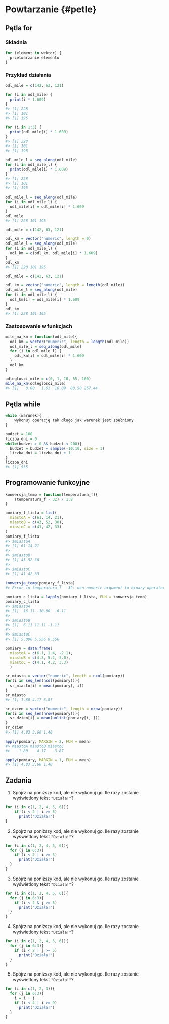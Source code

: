
# Powtarzanie {#petle}

<!-- intro -->
<!-- https://recology.info/2019/03/control-flow-exceptions/ -->

## Pętla for

### Składnia

<!-- https://rpubs.com/daspringate/vectorisation -->


```r
for (element in wektor) {
  przetwarzanie elementu
}
```

### Przykład działania

<!-- mila lądowa = 1,609 km -->


```r
odl_mile = c(142, 63, 121)
```


```r
for (i in odl_mile) {
  print(i * 1.609)
}
#> [1] 228
#> [1] 101
#> [1] 195
```

<!-- i block -->


```r
for (i in 1:3) {
  print(odl_mile[i] * 1.609)
}
#> [1] 228
#> [1] 101
#> [1] 195
```

<!-- block -->
<!-- uzywaj seq_along(old_mile) zamiast 1:length(old_mile), bo -->
<!-- 1:lenght(0) -->


```r
odl_mile_l = seq_along(odl_mile)
for (i in odl_mile_l) {
  print(odl_mile[i] * 1.609)
}
#> [1] 228
#> [1] 101
#> [1] 195
```


```r
odl_mile_l = seq_along(odl_mile)
for (i in odl_mile_l) {
  odl_mile[i] = odl_mile[i] * 1.609
}
odl_mile
#> [1] 228 101 195
```


```r
odl_mile = c(142, 63, 121)
```


```r
odl_km = vector("numeric", length = 0)
odl_mile_l = seq_along(odl_mile)
for (i in odl_mile_l) {
  odl_km = c(odl_km, odl_mile[i] * 1.609)
}
odl_km
#> [1] 228 101 195
```


```r
odl_mile = c(142, 63, 121)
```


```r
odl_km = vector("numeric", length = length(odl_mile))
odl_mile_l = seq_along(odl_mile)
for (i in odl_mile_l) {
  odl_km[i] = odl_mile[i] * 1.609
}
odl_km
#> [1] 228 101 195
```

### Zastosowanie w funkcjach


```r
mile_na_km = function(odl_mile){
  odl_km = vector("numeric", length = length(odl_mile))
  odl_mile_l = seq_along(odl_mile)
  for (i in odl_mile_l) {
    odl_km[i] = odl_mile[i] * 1.609
  }
  odl_km
}
```


```r
odleglosci_mile = c(0, 1, 10, 55, 160)
mile_na_km(odleglosci_mile)
#> [1]   0.00   1.61  16.09  88.50 257.44
```



## Pętla while 

<!--     pętla for stosowana w sytuacji, gdy ilość wykonań kodu jest znana przed rozpoczęciem działania pętli -->
<!--     pętle while i repeat są stosowana gdy ilość wykonań nie jest znana przed zakończeniem działania pętli -->
<!-- są one bardziej elastyczne, ale też rzadziej używane -->

<!-- https://rstudio-education.github.io/hopr/loops.html#while-loops -->

<!-- `next`, `break` -
https://adv-r.hadley.nz/control-flow.html#loops -->
<!-- `while`, `repeat` -->

<!-- block - R nie ma do {action} while (condition) -->


```r
while (warunek){
    wykonuj operację tak długo jak warunek jest spełniony
}
```




```r
budzet = 100
liczba_dni = 0
while(budzet > 0 && budzet < 200){
  budzet = budzet + sample(-10:10, size = 1)
  liczba_dni = liczba_dni + 1
}
liczba_dni
#> [1] 535
```

## Programowanie funkcyjne


```r
konwersja_temp = function(temperatura_f){
    (temperatura_f - 32) / 1.8
}
```


```r
pomiary_f_lista = list(
  miastoA = c(61, 14, 21),
  miastoB = c(43, 52, 30),
  miastoC = c(41, 42, 33)
)
pomiary_f_lista
#> $miastoA
#> [1] 61 14 21
#> 
#> $miastoB
#> [1] 43 52 30
#> 
#> $miastoC
#> [1] 41 42 33
```


```r
konwersja_temp(pomiary_f_lista)
#> Error in temperatura_f - 32: non-numeric argument to binary operator
```


```r
pomiary_c_lista = lapply(pomiary_f_lista, FUN = konwersja_temp)
pomiary_c_lista
#> $miastoA
#> [1]  16.11 -10.00  -6.11
#> 
#> $miastoB
#> [1]  6.11 11.11 -1.11
#> 
#> $miastoC
#> [1] 5.000 5.556 0.556
```

<!-- lapply -->
<!-- \@ref(dzialania-na-wektorach) -->
<!-- wektoryzacja-->
<!-- http://www.noamross.net/blog/2014/4/16/vectorization-in-r--why.html -->
<!-- http://alyssafrazee.com/2014/01/29/vectorization.html -->
<!-- *apply -->


```r
pomiary = data.frame(
  miastoA = c(6.1, 1.4, -2.1),
  miastoB = c(4.3, 5.2, 3.0),
  miastoC = c(4.1, 4.2, 3.3)
  )
```


```r
sr_miasto = vector("numeric", length = ncol(pomiary))
for(i in seq_len(ncol(pomiary))){
  sr_miasto[i] = mean(pomiary[, i])
}
sr_miasto
#> [1] 1.80 4.17 3.87
```


```r
sr_dzien = vector("numeric", length = nrow(pomiary))
for(i in seq_len(nrow(pomiary))){
  sr_dzien[i] = mean(unlist(pomiary[i, ]))
}
sr_dzien
#> [1] 4.83 3.60 1.40
```


```r
apply(pomiary, MARGIN = 2, FUN = mean)
#> miastoA miastoB miastoC 
#>    1.80    4.17    3.87
```


```r
apply(pomiary, MARGIN = 1, FUN = mean)
#> [1] 4.83 3.60 1.40
```

<!-- other (vapply, etc) -->
<!-- purrr -->

## Zadania

<!-- peer instruction - https://journals.plos.org/ploscompbiol/article/file?id=10.1371/journal.pcbi.1006023&type=printable -->

1) Spójrz na poniższy kod, ale nie wykonuj go.
Ile razy zostanie wyświetlony tekst `"Działa!"`?


```r
for (i in c(1, 2, 4, 5, 6)){
    if (i < 2 | i >= 5)
      print("Działa!")
}
```

2) Spójrz na poniższy kod, ale nie wykonuj go.
Ile razy zostanie wyświetlony tekst `"Działa!"`?


```r
for (i in c(1, 2, 4, 5, 6)){
  for (j in 6:3){
    if (i < 2 | i >= 5)
      print("Działa!")
  }
}
```

3) Spójrz na poniższy kod, ale nie wykonuj go.
Ile razy zostanie wyświetlony tekst `"Działa!"`?


```r
for (i in c(1, 2, 4, 5, 6)){
  for (j in 6:3){
    if (i < 2 & j >= 5)
      print("Działa!")
  }
}
```

4) Spójrz na poniższy kod, ale nie wykonuj go.
Ile razy zostanie wyświetlony tekst `"Działa!"`?


```r
for (i in c(1, 2, 4, 5, 6)){
  for (j in 6:3){
    if (i < 2 | j >= 5)
      print("Działa!")
  }
}
```

5) Spójrz na poniższy kod, ale nie wykonuj go.
Ile razy zostanie wyświetlony tekst `"Działa!"`?


```r
for (i in c(1, 2, 3)){
  for (j in 6:3){
    i = i + j
    if (i < 4 | i >= 9)
      print("Działa!")
  }
}
```
